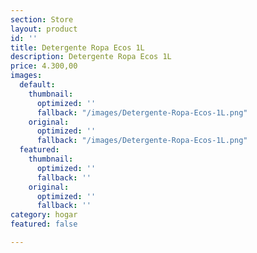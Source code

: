 ```yaml
---
section: Store
layout: product
id: ''
title: Detergente Ropa Ecos 1L
description: Detergente Ropa Ecos 1L
price: 4.300,00
images:
  default:
    thumbnail:
      optimized: ''
      fallback: "/images/Detergente-Ropa-Ecos-1L.png"
    original:
      optimized: ''
      fallback: "/images/Detergente-Ropa-Ecos-1L.png"
  featured:
    thumbnail:
      optimized: ''
      fallback: ''
    original:
      optimized: ''
      fallback: ''
category: hogar
featured: false

---
```

